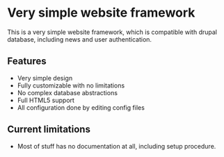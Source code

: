
Very simple website framework
=============================

This is a very simple website framework, which is compatible with drupal database, including news and user authentication.


Features
--------
* Very simple design
* Fully customizable with no limitations
* No complex database abstractions
* Full HTML5 support
* All configuration done by editing config files


Current limitations
-------------------
* Most of stuff has no documentation at all, including setup procedure.
